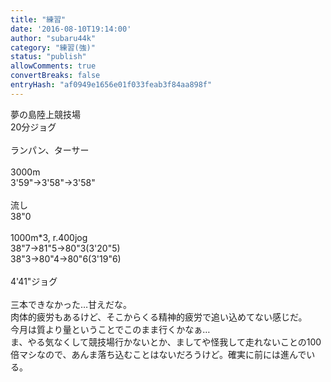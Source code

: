 ```yaml
---
title: "練習"
date: '2016-08-10T19:14:00'
author: "subaru44k"
category: "練習(強)"
status: "publish"
allowComments: true
convertBreaks: false
entryHash: "af0949e1656e01f033feab3f84aa898f"
---
```

夢の島陸上競技場<br>
20分ジョグ<br>
<br>
ランパン、ターサー<br>
<br>
3000m<br>
3&#39;59"→3&#39;58"→3&#39;58"<br>
<br>
流し<br>
38"0<br>
<br>
1000m*3, r.400jog<br>
38"7→81"5→80"3(3&#39;20"5)<br>
38"3→80"4→80"6(3&#39;19"6)<br>
<br>
4&#39;41"ジョグ<br>
<br>
三本できなかった…甘えだな。<br>
肉体的疲労もあるけど、そこからくる精神的疲労で追い込めてない感じだ。<br>
今月は質より量ということでこのまま行くかなぁ…<br>
ま、やる気なくして競技場行かないとか、ましてや怪我して走れないことの100倍マシなので、あんま落ち込むことはないだろうけど。確実に前には進んでいる。
